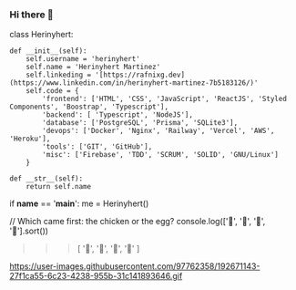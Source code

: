### Hi there 👋

class Herinyhert:

    def __init__(self):
        self.username = 'herinyhert'
        self.name = 'Herinyhert Martinez'
        self.linkeding = '[https://rafnixg.dev](https://www.linkedin.com/in/herinyhert-martinez-7b5183126/)'
        self.code = {
            'frontend': ['HTML', 'CSS', 'JavaScript', 'ReactJS', 'Styled Components', 'Boostrap', 'Typescript'],
            'backend': [ 'Typescript', 'NodeJS'],
            'database': ['PostgreSQL', 'Prisma', 'SQLite3'],
            'devops': ['Docker', 'Nginx', 'Railway', 'Vercel', 'AWS', 'Heroku'],
            'tools': ['GIT', 'GitHub'],
            'misc': ['Firebase', 'TDD', 'SCRUM', 'SOLID', 'GNU/Linux']
        }

    def __str__(self):
        return self.name


if __name__ == '__main__':
    me = Herinyhert()






// Which came first: the chicken or the egg?
console.log(['🥚', '🐣', '🐥', '🐔'].sort())

>>> [ '🐔', '🐣', '🐥', '🥚' ]



https://user-images.githubusercontent.com/97762358/192671143-27f1ca55-6c23-4238-955b-31c141893646.gif



<!--
**Herinyhert/Herinyhert** is a ✨ _special_ ✨ repository because its `README.md` (this file) appears on your GitHub profile.

Here are some ideas to get you started:

- 🔭 I’m currently working on ...
- 🌱 I’m currently learning ...
- 👯 I’m looking to collaborate on ...
- 🤔 I’m looking for help with ...
- 💬 Ask me about ...
- 📫 How to reach me: ...
- 😄 Pronouns: ...
- ⚡ Fun fact: ...
-->
